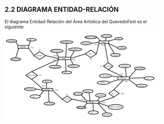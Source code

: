 ## 2.2 DIAGRAMA ENTIDAD-RELACIÓN

El diagrama Entidad-Relación del Área Artística del QuevedoFest es el siguiente:

![ImagenBBDD](../../Images/2.2-DiagramaEntidadRelacion.PNG)